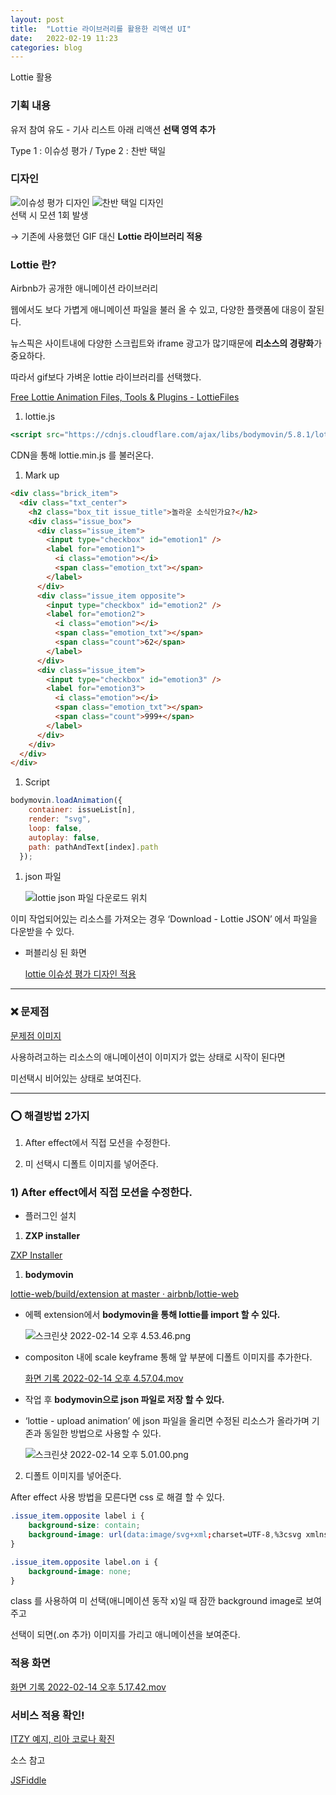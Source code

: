 ```yaml
---
layout: post
title:  "Lottie 라이브러리를 활용한 리액션 UI"
date:   2022-02-19 11:23
categories: blog
---
```






Lottie 활용

### 기획 내용

유저 참여 유도 - 기사 리스트 아래 리액션 **선택 영역 추가**

Type 1 : 이슈성 평가  / Type 2 : 찬반 택일

### 디자인
<!-- ![이슈성 평가 디자인](/assets/images/20220219-1.png){:class="img-responsive"}

![찬반 택일 디자인](/assets/images/20220219-2.png){:class="img-responsive"} -->

<div class="d-grid column-2">
  <img src="/assets/images/20220219-1.png" alt="이슈성 평가 디자인"/>
  <img src="/assets/images/20220219-2.png" alt="찬반 택일 디자인"/>
</div>
선택 시 모션 1회 발생

→ 기존에 사용했던 GIF 대신 **Lottie 라이브러리 적용**

### Lottie 란?

Airbnb가 공개한 애니메이션 라이브러리

웹에서도 보다 가볍게 애니메이션 파일을 불러 올 수 있고, 다양한 플랫폼에 대응이 잘된다.

뉴스픽은 사이트내에 다양한 스크립트와 iframe 광고가 많기때문에 **리소스의 경량화**가 중요하다.

따라서 gif보다 가벼운 lottie 라이브러리를 선택했다.

[Free Lottie Animation Files, Tools & Plugins - LottieFiles](https://lottiefiles.com/)

1. lottie.js

```jsx
<script src="https://cdnjs.cloudflare.com/ajax/libs/bodymovin/5.8.1/lottie.min.js" integrity="sha512-V1YyTKZJrzJNhcKthpNAaohFXBnu5K9j7Qiz6gv1knFuf13TW/3vpgVVhJu9fvbdW8lb5J6czIhD4fWK2iHKXA==" crossorigin="anonymous" referrerpolicy="no-referrer"></script>
```

CDN을 통해 lottie.min.js 를 불러온다.

1. Mark up

```html
<div class="brick_item">
  <div class="txt_center">
    <h2 class="box_tit issue_title">놀라운 소식인가요?</h2>
    <div class="issue_box">
      <div class="issue_item">
        <input type="checkbox" id="emotion1" />
        <label for="emotion1">
          <i class="emotion"></i> 
          <span class="emotion_txt"></span>
        </label>
      </div>
      <div class="issue_item opposite">
        <input type="checkbox" id="emotion2" />
        <label for="emotion2">
          <i class="emotion"></i>
          <span class="emotion_txt"></span>
          <span class="count">62</span>
        </label>
      </div>
      <div class="issue_item">
        <input type="checkbox" id="emotion3" />
        <label for="emotion3">
          <i class="emotion"></i>
          <span class="emotion_txt"></span>
          <span class="count">999+</span>
        </label>
      </div>
    </div>
  </div>
</div>
```

1. Script

```jsx
bodymovin.loadAnimation({
    container: issueList[n],
    render: "svg",
    loop: false,
    autoplay: false,
    path: pathAndText[index].path
  });
```

1. json 파일
    
    ![lottie json 파일 다운로드 위치](/assets/images/20220219-3.png)
    

이미 작업되어있는 리소스를 가져오는 경우 ‘Download - Lottie JSON’ 에서 파일을 다운받을 수 있다.

- 퍼블리싱 된 화면
    
    [lottie 이슈성 평가 디자인 적용](/assets/images/20220219-4.mov)
    

---

### ❌ 문제점

[문제점 이미지](/assets/images/20220219-5.mov)

사용하려고하는 리소스의 애니메이션이 이미지가 없는 상태로 시작이 된다면

미선택시 비어있는 상태로 보여진다.

---

### ⭕️ 해결방법 2가지

1) After effect에서 직접 모션을 수정한다. 

2) 미 선택시 디폴트 이미지를 넣어준다.

### 1) After effect에서 직접 모션을 수정한다.

- 플러그인 설치
1. ****ZXP installer**** 

[ZXP Installer](https://aescripts.com/learn/zxp-installer/)

1. ****bodymovin****

[lottie-web/build/extension at master · airbnb/lottie-web](https://github.com/airbnb/lottie-web/tree/master/build/extension)

- 에펙 extension에서 ****bodymovin을 통해 lottie를 import 할 수 있다.****
    
    ![스크린샷 2022-02-14 오후 4.53.46.png](/assets/images/20220219-6.png)
    

- compositon 내에 scale keyframe 통해 앞 부분에 디폴트 이미지를 추가한다.
    
    [화면 기록 2022-02-14 오후 4.57.04.mov](/assets/images/20220219-7.mov)
    

- 작업 후 ****bodymovin으로 json 파일로 저장 할 수 있다.****
- ‘lottie - upload animation’ 에 json 파일을 올리면 수정된 리소스가 올라가며 기존과 동일한 방법으로 사용할 수 있다.
    
    ![스크린샷 2022-02-14 오후 5.01.00.png](/assets/images/20220219-8.png)
    

2) 디폴트 이미지를 넣어준다.

After effect 사용 방법을 모른다면 css 로 해결 할 수 있다.

```css
.issue_item.opposite label i {
    background-size: contain;
    background-image: url(data:image/svg+xml;charset=UTF-8,%3csvg xmlns='http://www.w3.org/2000/svg' viewBox='0 0 130 130' width='130' height='130' preserveAspectRatio='xMidYMid meet' style='width: 100%25;height: 100%25;transform: translate3d(0px, 0px, 0px);content-visibility: visible;'%3e%3cdefs%3e%3cclipPath id='__lottie_element_25'%3e%3crect width='130' height='130' x='0' y='0'%3e%3c/rect%3e%3c/clipPath%3e%3c/defs%3e%3cg clip-path='url(%23__lottie_element_25)'%3e%3cg transform='matrix(1.2992480993270874,0,0,1.2992480993270874,65,65)' opacity='0.0001147…' style='display: none;'%3e%3cg opacity='1' transform='matrix(1,0,0,1,0,0)'%3e%3cpath stroke-linecap='butt' stroke-linejoin='miter' fill-opacity='0' stroke-miterlimit='4' stroke='rgb(246,92,95)' stroke-opacity='1' stroke-width='4' d=' M0,-48 C26.491199493408203,-48 48,-26.491199493408203 48,0 C48,26.491199493408203 26.491199493408203,48 0,48 C-26.491199493408203,48 -48,26.491199493408203 -48,0 C-48,-26.491199493408203 -26.491199493408203,-48 0,-48z'%3e%3c/path%3e%3c/g%3e%3c/g%3e%3cg style='display: block;' transform='matrix(1,0,0,1,65,65)' opacity='0.9999993388087568'%3e%3cg opacity='1' transform='matrix(1,0,0,1,0,0)'%3e%3cpath fill='rgb(253,92,92)' fill-opacity='1' d=' M0,-48 C26.491199493408203,-48 48,-26.491199493408203 48,0 C48,26.491199493408203 26.491199493408203,48 0,48 C-26.491199493408203,48 -48,26.491199493408203 -48,0 C-48,-26.491199493408203 -26.491199493408203,-48 0,-48z'%3e%3c/path%3e%3c/g%3e%3c/g%3e%3cg style='display: block;' transform='matrix(0.8771700263023376,0,0,0.8771700263023376,55.35101318359375,52.28131103515625)' opacity='1'%3e%3cg opacity='1' transform='matrix(1,0,0,1,0,0)'%3e%3cpath stroke-linecap='round' stroke-linejoin='round' fill-opacity='0' stroke='rgb(255,255,255)' stroke-opacity='1' stroke-width='6.091' d=' M24.18000030517578,0 C24.18000030517578,0 0,25.520000457763672 0,25.520000457763672'%3e%3c/path%3e%3c/g%3e%3c/g%3e%3cg style='display: block;' transform='matrix(0,0.8771700263023376,-0.8771700263023376,0,77.14868927001953,52.869014739990234)' opacity='1'%3e%3cg opacity='1' transform='matrix(1,0,0,1,0,0)'%3e%3cpath stroke-linecap='round' stroke-linejoin='round' fill-opacity='0' stroke='rgb(255,255,255)' stroke-opacity='1' stroke-width='6.091' d=' M24.18000030517578,0 C24.18000030517578,0 0,25.520000457763672 0,25.520000457763672'%3e%3c/path%3e%3c/g%3e%3c/g%3e%3c/g%3e%3c/svg%3e);
}

.issue_item.opposite label.on i {
    background-image: none;
}
```

class 를 사용하여 미 선택(애니메이션 동작 x)일 때 잠깐 background image로 보여주고

선택이 되면(.on 추가) 이미지를 가리고 애니메이션을 보여준다.

### 적용 화면

[화면 기록 2022-02-14 오후 5.17.42.mov](/assets/images/20220219-9.mov)

### 서비스 적용 확인!

[ITZY 예지, 리아 코로나 확진](http://m.newspic.kr/issueKeyword?no=1913&nid=2022021409273470328&pn=214)

소스 참고

[JSFiddle](https://jsfiddle.net/szdjy5fp/16/)